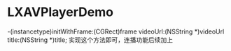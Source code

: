 # LXAVPlayerDemo
-(instancetype)initWithFrame:(CGRect)frame videoUrl:(NSString *)videoUrl title:(NSString *)title;
实现这个方法即可，连播功能后续加上
